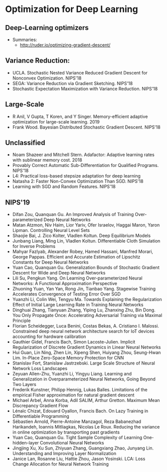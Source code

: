 # Optimization for Deep Learning

## Deep-Learning optimizers
- Summaries:
	- http://ruder.io/optimizing-gradient-descent/

## Variance Reduction:
- UCLA. Stochastic Nested Variance Reduced Gradient Descent for Nonconvex Optimization. NIPS'18
- SEGA: Variance Reduction via Gradient Sketching. NIPS'18
- Stochastic Expectation Maximization with Variance Reduction. NIPS'18

## Large-Scale
- R Anil, V Gupta, T Koren, and Y Singer. Memory-efficient adaptive optimization for large-scale learning. 2019
- Frank Wood. Bayesian Distributed Stochastic Gradient Descent. NIPS'18

## Unclassified
- Noam Shazeer and Mitchell Stern. Adafactor: Adaptive learning rates with sublinear memory cost. 2018
- Provably Correct Automatic Sub-Differentiation for Qualified Programs. NIPS'18
- L4: Practical loss-based stepsize adaptation for deep learning
- Natasha 2: Faster Non-Convex Optimization Than SGD. NIPS'18
- Learning with SGD and Random Features. NIPS'18

## NIPS'19
- Difan Zou, Quanquan Gu. An Improved Analysis of Training Over-parameterized Deep Neural Networks
- Matan Atzmon, Niv Haim, Lior Yariv, Ofer Israelov, Haggai Maron, Yaron Lipman. Controlling Neural Level Sets
- Shaojie Bai, J. Zico Kolter, Vladlen Koltun. Deep Equilibrium Models
- Junbang Liang, Ming Lin, Vladlen Koltun. Differentiable Cloth Simulation for Inverse Problems
- Mahyar Fazlyab, Alexander Robey, Hamed Hassani, Manfred Morari, George Pappas. Efficient and Accurate Estimation of Lipschitz Constants for Deep Neural Networks
- Yuan Cao, Quanquan Gu. Generalization Bounds of Stochastic Gradient Descent for Wide and Deep Neural Networks
- Lili Su, Pengkun Yang. On Learning Over-parameterized Neural Networks: A Functional Approximation Perspective
- Zhuoning Yuan, Yan Yan, Rong Jin, Tianbao Yang. Stagewise Training Accelerates Convergence of Testing Error Over SGD
- Yuanzhi Li, Colin Wei, Tengyu Ma. Towards Explaining the Regularization Effect of Initial Large Learning Rate in Training Neural Networks
- Dinghuai Zhang, Tianyuan Zhang, Yiping Lu, Zhanxing Zhu, Bin Dong. You Only Propagate Once: Accelerating Adversarial Training via Maximal Principle
- Florian Scheidegger, Luca Benini, Costas Bekas, A. Cristiano I. Malossi. Constrained deep neural network architecture search for IoT devices accounting for hardware calibration
- Gauthier Gidel, Francis Bach, Simon Lacoste-Julien. Implicit Regularization of Discrete Gradient Dynamics in Linear Neural Networks
- Hui Guan, Lin Ning, Zhen Lin, Xipeng Shen, Huiyang Zhou, Seung-Hwan Lim. In-Place Zero-Space Memory Protection for CNN
- Stanislav Fort, Stanislaw Jastrzebski. Large Scale Structure of Neural Network Loss Landscapes
- Zeyuan Allen-Zhu, Yuanzhi Li, Yingyu Liang. Learning and Generalization in Overparameterized Neural Networks, Going Beyond Two Layers
- Frederik Kunstner, Philipp Hennig, Lukas Balles. Limitations of the empirical Fisher approximation for natural gradient descent
- Michael Arbel, Anna Korba, Adil SALIM, Arthur Gretton. Maximum Mean Discrepancy Gradient Flow
- Lénaïc Chizat, Edouard Oyallon, Francis Bach. On Lazy Training in Differentiable Programming
- Sébastien Arnold, Pierre-Antoine Manzagol, Reza Babanezhad Harikandeh, Ioannis Mitliagkas, Nicolas Le Roux. Reducing the variance in online optimization by transporting past gradients
- Yuan Cao, Quanquan Gu. Tight Sample Complexity of Learning One-hidden-layer Convolutional Neural Networks
- Jingjing Xu, Xu Sun, Zhiyuan Zhang, Guangxiang Zhao, Junyang Lin. Understanding and Improving Layer Normalization
- Janice Lan, Rosanne Liu, Hattie Zhou, Jason Yosinski. LCA: Loss Change Allocation for Neural Network Training
